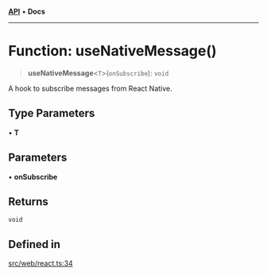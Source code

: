 [**API**](../../../API.md) • **Docs**

***

# Function: useNativeMessage()

> **useNativeMessage**\<`T`\>(`onSubscribe`): `void`

A hook to subscribe messages from React Native.

## Type Parameters

• **T**

## Parameters

• **onSubscribe**

## Returns

`void`

## Defined in

[src/web/react.ts:34](https://github.com/aladdinstudios/react-native-react-bridge/blob/898909b5e203475f41b87ce030a63736af99841d/src/web/react.ts#L34)
